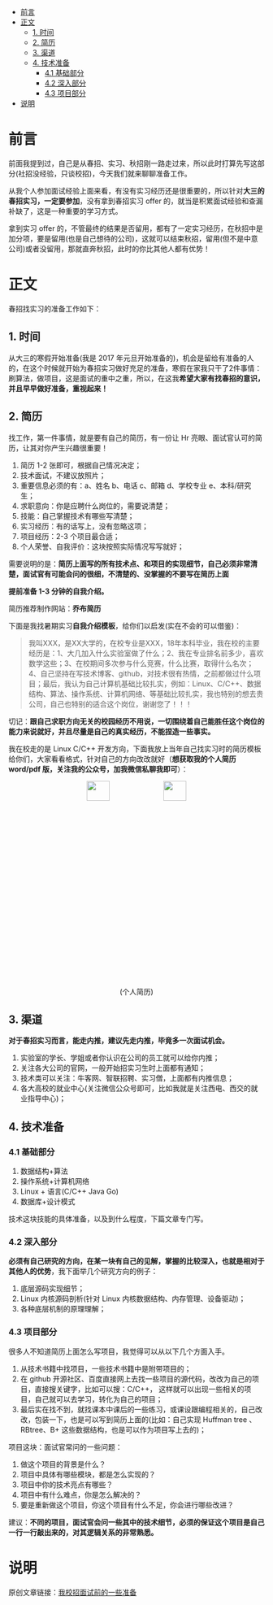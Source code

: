 - [前言](#前言)
- [正文](#正文)
  - [1. 时间](#1-时间)
  - [2. 简历](#2-简历)
  - [3. 渠道](#3-渠道)
  - [4. 技术准备](#4-技术准备)
    - [4.1 基础部分](#41-基础部分)
    - [4.2 深入部分](#42-深入部分)
    - [4.3 项目部分](#43-项目部分)
- [说明](#说明)

# 前言

前面我提到过，自己是从春招、实习、秋招刚一路走过来，所以此时打算先写这部分(社招没经验，只谈校招)，今天我们就来聊聊准备工作。

从我个人参加面试经验上面来看，有没有实习经历还是很重要的，所以针对**大三的春招实习，一定要参加**，没有拿到春招实习 offer 的，就当是积累面试经验和查漏补缺了，这是一种重要的学习方式。

拿到实习 offer 的，不管最终的结果是否留用，都有了一定实习经历，在秋招中是加分项，要是留用(也是自己想待的公司)，这就可以结束秋招，留用(但不是中意公司)或者没留用，那就直奔秋招，此时的你比其他人都有优势！

# 正文

春招找实习的准备工作如下：

## 1. 时间

从大三的寒假开始准备(我是 2017 年元旦开始准备的)，机会是留给有准备的人的，在这个时候就开始为春招实习做好充足的准备，寒假在家我只干了2件事情：刷算法，做项目，这是面试的重中之重，所以，在这我**希望大家有找春招的意识，并且早早做好准备，重视起来！**

## 2. 简历

找工作，第一件事情，就是要有自己的简历，有一份让 Hr 亮眼、面试官认可的简历，让其对你产生兴趣很重要！

1. 简历 1-2 张即可，根据自己情况决定；
2. 技术面试，不建议放照片；
3. 重要信息必须的有：a、姓名  b、电话  c、邮箱  d、学校专业  e、本科/研究生；
4. 求职意向：你是应聘什么岗位的，需要说清楚；
5. 技能：自己掌握技术有哪些写清楚；
6. 实习经历：有的话写上，没有忽略这项；
7. 项目经历：2-3 个项目最合适；
8. 个人荣誉、自我评价：这块按照实际情况写写就好；

需要说明的是：**简历上面写的所有技术点、和项目的实现细节，自己必须非常清楚，面试官有可能会问的很细，不清楚的、没掌握的不要写在简历上面**

**提前准备 1-3 分钟的自我介绍。**

简历推荐制作网站：**乔布简历**

下面是我找暑期实习**自我介绍模板**，给你们以启发(实在不会的可以借鉴)：

> 我叫XXX，是XX大学的，在校专业是XXX，18年本科毕业，我在校的主要经历是：1、大几加入什么实验室做了什么；2、我在专业排名前多少，喜欢数学这些；3、在校期间多次参与什么竞赛，什么比赛，取得什么名次；4、自己坚持在写技术博客、github，对技术很有热情，之前都做过什么项目；最后，我认为自己计算机基础比较扎实，例如：Linux、C/C++、数据结构、算法、操作系统、计算机网络、等基础比较扎实，我也特别的想去贵公司，自己也特别的适合这个岗位，谢谢您了！！！

切记：**跟自己求职方向无关的校园经历不用说，一切围绕着自己能胜任这个岗位的能力来说就好，并且尽量是自己的真实经历，不能捏造一些事实。**

我在校走的是 Linux C/C++ 开发方向，下面我放上当年自己找实习时的简历模板给你们，大家看看格式，针对自己的方向改改就好（**想获取我的个人简历 word/pdf 版，关注我的公众号，加我微信私聊我即可**）：

<div align=center><img src='https://mmbiz.qpic.cn/mmbiz_png/iaumSdLKJXtRuWV4Q2MicuNAZiac57GcTygdKlPrvVbLBVzyPfk13RhHFADCVlxE7aM4lFBzMIoIXtrY5l9ibExBRQ/640?wx_fmt=png&tp=webp&wxfrom=5&wx_lazy=1&wx_co=1' width="30%" height="10%"><img src='https://mmbiz.qpic.cn/mmbiz_png/iaumSdLKJXtRuWV4Q2MicuNAZiac57GcTygDgeCMsiby1OJ8fMvwkIVuRqic9Gicuaj6ZDVWfMe0pICVAxdFZRwIZB5g/640?wx_fmt=png&tp=webp&wxfrom=5&wx_lazy=1&wx_co=1'' width="30%" height="10%"></div>
<p align=center>(个人简历)</p>

## 3. 渠道

**对于春招实习而言，能走内推，建议先走内推，毕竟多一次面试机会。**

1. 实验室的学长、学姐或者你认识在公司的员工就可以给你内推；
2. 关注各大公司的官网，一般开始招实习生时上面都有通知；
3. 技术类可以关注：牛客网、智联招聘、实习僧，上面都有内推信息；
4. 各大高校的就业中心(关注微信公众号即可，比如我就是关注西电、西交的就业指导中心)；

## 4. 技术准备

### 4.1 基础部分

1. 数据结构+算法
2. 操作系统+计算机网络
3. Linux + 语言(C/C++ Java Go)
4. 数据库+设计模式

技术这块技能的具体准备，以及到什么程度，下篇文章专门写。

### 4.2 深入部分

**必须有自己研究的方向，在某一块有自己的见解，掌握的比较深入，也就是相对于其他人的优势**，我下面举几个研究方向的例子：

1. 底层源码实现细节；
2. Linux 内核源码剖析(针对 Linux 内核数据结构、内存管理、设备驱动)；
3. 各种底层机制的原理理解；

### 4.3 项目部分

很多人不知道简历上面怎么写项目，我觉得可以从以下几个方面入手。

1. 从技术书籍中找项目，一些技术书籍中是附带项目的；
2. 在 github 开源社区、百度直接网上去找一些项目的源代码，改改为自己的项目，直接搜关键字，比如可以搜：C/C++， 这样就可以出现一些相关的项目，自己就可以去学习，转化为自己的项目；
3. 最后实在找不到，就找课本中课后的一些练习，或课设跟编程相关的，自己改改，包装一下，也是可以写到简历上面的(比如：自己实现 Huffman tree 、RBtree、B+ 这些数据结构，也是可以作为项目写上去的)；

项目这块：面试官常问的一些问题：

1. 做这个项目的背景是什么？
2. 项目中具体有哪些模块，都是怎么实现的？
3. 项目中你的技术亮点有哪些？
4. 项目中有什么难点，你是怎么解决的？
5. 要是重新做这个项目，你这个项目有什么不足，你会进行哪些改进？

建议：**不同的项目，面试官会问一些其中的技术细节，必须的保证这个项目是自己一行一行敲出来的，对其逻辑关系的非常熟悉。**

# 说明

原创文章链接：[我校招面试前的一些准备](https://mp.weixin.qq.com/s?__biz=MzU4MjQ3NzEyNA==&mid=2247483675&idx=1&sn=52b4b15d5050c58157a59cdcc100a1a5&chksm=fdb6f530cac17c26c1461b8721f4e841d3f79f16dae497ad1ccd9cd48d1bd1569df82e0d6708&token=805755505&lang=zh_CN#rd)

